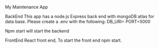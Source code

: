 My Maintenance App

BackEnd
This app has a node.js Express back end with mongoDB atlas for data base.
Please create a .env with the following:
DB_URI=<Your mongoBD connection>
PORT=5000

Npm start will start the backend

FrontEnd
React front end,
To start the front end npm start.
